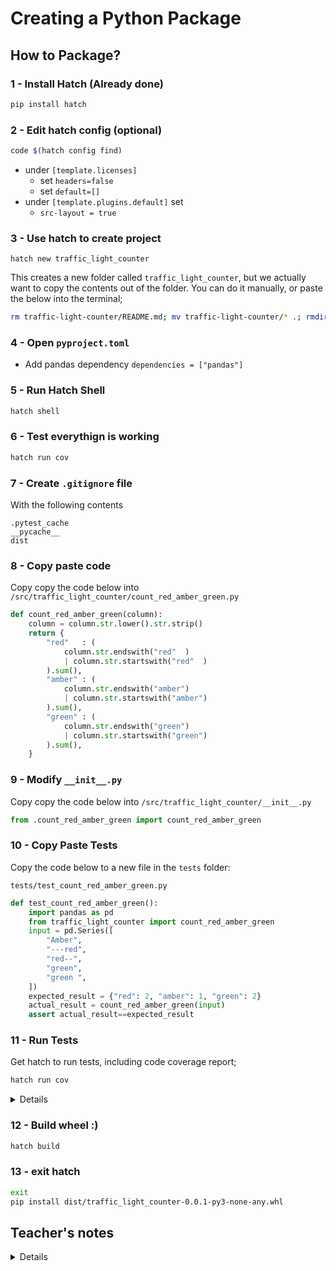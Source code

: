 # Creating a Python Package

## How to Package?

### 1 - Install Hatch (Already done)

```bash
pip install hatch
```

### 2 - Edit hatch config (optional)

```bash
code $(hatch config find)
```

- under `[template.licenses]`
    - set `headers=false`
    - set `default=[]`
- under `[template.plugins.default]` set
    - `src-layout = true`

### 3 - Use hatch to create project

```bach
hatch new traffic_light_counter
```

This creates a new folder called `traffic_light_counter`, but we actually want to copy the contents out of the folder. You can do it manually, or paste the below into the terminal;

```bash
rm traffic-light-counter/README.md; mv traffic-light-counter/* .; rmdir traffic-light-counter/
```
### 4 - Open `pyproject.toml`

- Add pandas dependency​ `dependencies = ["pandas"]`

### 5 - Run Hatch Shell

```bash
hatch shell
```

### 6 - Test everythign is working

```bash
hatch run cov
```

### 7 - Create `.gitignore` file

With the following contents

```gitignore
.pytest_cache
__pycache__
dist
```

### 8 - Copy paste code

Copy copy the code below into `/src/traffic_light_counter/count_red_amber_green.py`

```python
def count_red_amber_green(column):
    column = column.str.lower().str.strip()
    return {
        "red"   : (
            column.str.endswith("red"  )
            | column.str.startswith("red"  )
        ).sum(),
        "amber" : (
            column.str.endswith("amber")
            | column.str.startswith("amber")
        ).sum(),
        "green" : (
            column.str.endswith("green")
            | column.str.startswith("green")
        ).sum(),
    }
```

### 9 - Modify `__init__.py`

Copy copy the code below into `/src/traffic_light_counter/__init__.py`

```python
from .count_red_amber_green import count_red_amber_green
```

### 10 - Copy Paste Tests

Copy the code below to a new file in the `tests` folder:

`tests/test_count_red_amber_green.py`

```python
def test_count_red_amber_green():
    import pandas as pd
    from traffic_light_counter import count_red_amber_green
    input = pd.Series([
        "Amber",
        "---red",
        "red--",
        "green",
        "green ",
    ])
    expected_result = {"red": 2, "amber": 1, "green": 2}
    actual_result = count_red_amber_green(input)
    assert actual_result==expected_result
```

### 11 - Run Tests

Get hatch to run tests, including code coverage report;

```bash
hatch run cov
```
<details>

> NOTE: having problems here
> to fix try check pyproject.toml is correct:

```
[tool.hatch.version]
path = "src/traffic_light_counter/__about__.py"
```

then run

```bash
exit
hatch env purge
hatch shell
```

</details>


### 12 - Build wheel :)

```bash
hatch build
```
### 13 - exit hatch


```bash
exit
pip install dist/traffic_light_counter-0.0.1-py3-none-any.whl
```

## Teacher's notes

<details>

Ignore  this section of the readme

Cleanup workspace

```bash
rm -r src; rm -r tests; rm pyproject.toml; rm .gitignore; rm -r -f .pytest_cache; rm -r -f dist;rm .coverage
```

</details>